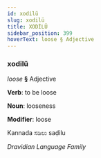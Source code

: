 ```yaml
---
id: xodilü
slug: xodilü
title: XODİLÜ
sidebar_position: 399
hoverText: loose § Adjective
---
```


### xodilü

*loose* **§** Adjective

**Verb**: to be loose

**Noun**: looseness

**Modifier**: loose

Kannada ಸಡಿಲು saḍilu 

*Dravidian Language Family*